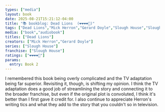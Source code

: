 ```yaml
---
types: ["media"]
layout: book
date: 2025-08-21T15:21:12-04:00
title: "📚 bookblog: Dead Lions  (❤️❤️❤️❤️🖤)"
tags: ["Dead Lions","Mick Herron","Gerard Doyle","Slough House","Slough House"]
media: ["book","audiobook"]
titles: ["Dead Lions"]
creators: ["Mick Herron","Gerard Doyle"]
series: ["Slough House"]
franchise: ["Slough House"]
ratings: ["❤️❤️❤️❤️🖤"]
params:
  entry: Book 2
---
```


I remembered this book being overly complicated and the TV adaptation being far superior. Revisiting it, though, is shifting my opinion. I think the TV adaptation does a good job of streamlining the story and connecting it to the broader franchise, but even if the original plot is convoluted, I think it's better than I first gave it credit for. I also continue to appreciate Herron's writing tics and what they add to the story that you couldn't so in television.